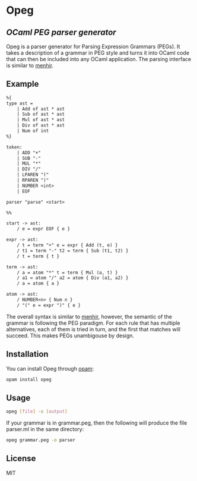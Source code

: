 # Opeg
## _OCaml PEG parser generator_

Opeg is a parser generator for Parsing Expression Grammars (PEGs). It takes a description of a grammar in PEG style and turns it into OCaml code that can then be included into any OCaml application. The parsing interface is similar to [menhir]. 

## Example

```txt 
%{
type ast = 
    | Add of ast * ast 
    | Sub of ast * ast 
    | Mul of ast * ast 
    | Div of ast * ast 
    | Num of int 
%}

token:
    | ADD "+" 
    | SUB "-" 
    | MUL "*" 
    | DIV "/" 
    | LPAREN "("  
    | RPAREN ")" 
    | NUMBER <int> 
    | EOF 

parser "parse" <start>  

%% 

start -> ast: 
    / e = expr EOF { e }

expr -> ast: 
    / t = term "+" e = expr { Add (t, e) }
    / t1 = term "-" t2 = term { Sub (t1, t2) }
    / t = term { t }

term -> ast:
    / a = atom "*" t = term { Mul (a, t) }
    / a1 = atom "/" a2 = atom { Div (a1, a2) }
    / a = atom { a } 

atom -> ast:
    / NUMBER<n> { Num n }
    / "(" e = expr ")" { e }
```

The overall syntax is similar to [menhir], however, the semantic of the grammar is following the PEG paradigm. For each rule that has multiple alternatives, each of them is tried in turn, and the first that matches will succeed. This makes PEGs unambigouse by design.  

## Installation

You can install Opeg through [opam](https://opam.ocaml.org): 
```sh
opam install opeg 
```

## Usage 

```sh
opeg [file] -o [output]
```

If your grammar is in grammar.peg, then the following will produce the file parser.ml in the same directory:

```sh
opeg grammar.peg -o parser
```

## License

MIT

[//]: # (These are reference links used in the body of this note and get stripped out when the markdown processor does its job. There is no need to format nicely because it shouldn't be seen. Thanks SO - http://stackoverflow.com/questions/4823468/store-comments-in-markdown-syntax)

   [menhir]: <http://gallium.inria.fr/~fpottier/menhir/>
 
